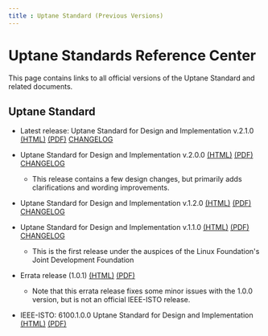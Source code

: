 ```yaml
---
title : Uptane Standard (Previous Versions)
---
```


# Uptane Standards Reference Center 

This page contains links to all official versions of the Uptane Standard and related documents.

## **Uptane Standard**

- Latest release: Uptane Standard for Design and Implementation v.2.1.0 [(HTML)](papers/uptane-standard.2.1.0.html) [(PDF)](/uptane-standard/2.1.0/uptane-standard.pdf) [CHANGELOG](/deployment-considerations/changelog.html#210---2023-06-6)
- Uptane Standard for Design and Implementation v.2.0.0 [(HTML)](papers/uptane-standard.2.0.0.html) [(PDF)](../static/papers/uptane-standard.2.0.0.pdf) [CHANGELOG](/deployment-considerations/changelog.html#200---2022-01-18)

  - This release contains a few design changes, but primarily adds clarifications and wording improvements.

- Uptane Standard for Design and Implementation v.1.2.0 [(HTML)](papers/uptane-standard.1.2.0.html) [(PDF)](papers/uptane-standard.1.2.0.pdf) [CHANGELOG](https://uptane.github.io/deployment-considerations/changelog.html#120---2021-07-16)
- Uptane Standard for Design and Implementation v.1.1.0 [(HTML)](papers/uptane-standard.1.1.0.html) [(PDF)](papers/uptane-standard.1.1.0.pdf) [CHANGELOG](https://uptane.github.io/deployment-considerations/changelog.html#110---2021-01-08)

  - This is the first release under the auspices of the Linux Foundation's Joint Development Foundation

- Errata release (1.0.1) [(HTML)](papers/uptane-standard.1.0.1.html) [(PDF)](papers/uptane-standard.1.0.1.pdf)

  - Note that this errata release fixes some minor issues with the 1.0.0 version, but is not an official IEEE-ISTO release.

- IEEE-ISTO: 6100.1.0.0 Uptane Standard for Design and Implementation [(HTML)](papers/ieee-isto-6100.1.0.0.uptane-standard.html) [(PDF)](papers/ieee-isto-6100.1.0.0.uptane-standard.pdf)
